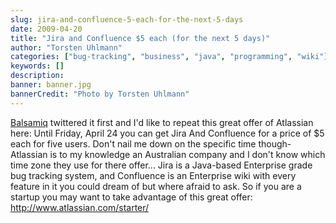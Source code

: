```yaml
---
slug: jira-and-confluence-5-each-for-the-next-5-days
date: 2009-04-20
title: "Jira and Confluence $5 each (for the next 5 days)"
author: "Torsten Uhlmann"
categories: ["bug-tracking", "business", "java", "programming", "wiki"]
keywords: []
description:
banner: banner.jpg
bannerCredit: "Photo by Torsten Uhlmann"
---
```


[Balsamiq](http://twitter.com/balsamiq) twittered it first and I'd like to repeat this great offer of Atlassian here: Until Friday, April 24 you can get Jira And Confluence for a price of $5 each for five users. Don't nail me down on the specific time though- Atlassian is to my knowledge an Australian company and I don't know which time zone they use for there offer... Jira is a Java-based Enterprise grade bug tracking system, and Confluence is an Enterprise wiki with every feature in it you could dream of but where afraid to ask. So if you are a startup you may want to take advantage of this great offer: <http://www.atlassian.com/starter/>
